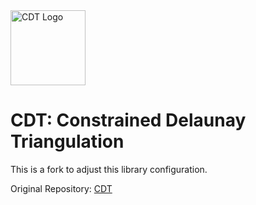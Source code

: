 <img src="./images/CDT_logo.png" alt="CDT Logo" height="120"/>

# CDT: Constrained Delaunay Triangulation

This is a fork to adjust this library configuration.

Original Repository: [CDT](https://github.com/artem-ogre/CDT)